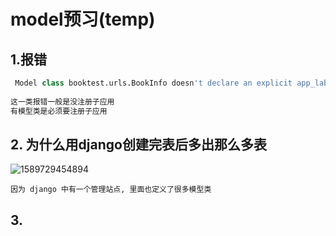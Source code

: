 # model预习(temp)

##       1.报错

```python
 Model class booktest.urls.BookInfo doesn't declare an explicit app_label and isn't in an application in INSTALLED_APPS. 
    
这一类报错一般是没注册子应用
有模型类是必须要注册子应用

```

##        2. 为什么用django创建完表后多出那么多表

![1589729454894](C:\Users\86155\AppData\Roaming\Typora\typora-user-images\1589729454894.png)

    因为 django 中有一个管理站点, 里面也定义了很多模型类




## 3.